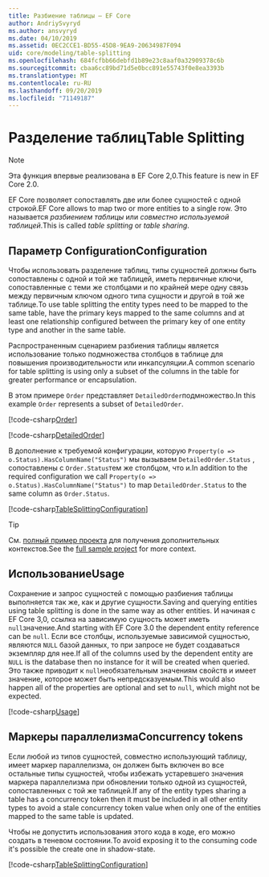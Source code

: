 ```yaml
---
title: Разбиение таблицы — EF Core
author: AndriySvyryd
ms.author: ansvyryd
ms.date: 04/10/2019
ms.assetid: 0EC2CCE1-BD55-45D8-9EA9-20634987F094
uid: core/modeling/table-splitting
ms.openlocfilehash: 684fcfbb66debfd1b89e23c8aaf0a32909378c6b
ms.sourcegitcommit: cbaa6cc89bd71d5e0bcc891e55743f0e8ea3393b
ms.translationtype: MT
ms.contentlocale: ru-RU
ms.lasthandoff: 09/20/2019
ms.locfileid: "71149187"
---
```

# <a name="table-splitting"></a><span data-ttu-id="4d9a3-102">Разделение таблиц</span><span class="sxs-lookup"><span data-stu-id="4d9a3-102">Table Splitting</span></span>

>[!NOTE]
> <span data-ttu-id="4d9a3-103">Эта функция впервые реализована в EF Core 2,0.</span><span class="sxs-lookup"><span data-stu-id="4d9a3-103">This feature is new in EF Core 2.0.</span></span>

<span data-ttu-id="4d9a3-104">EF Core позволяет сопоставлять две или более сущностей с одной строкой.</span><span class="sxs-lookup"><span data-stu-id="4d9a3-104">EF Core allows to map two or more entities to a single row.</span></span> <span data-ttu-id="4d9a3-105">Это называется _разбиением таблицы_ или _совместно используемой таблицей_.</span><span class="sxs-lookup"><span data-stu-id="4d9a3-105">This is called _table splitting_ or _table sharing_.</span></span>

## <a name="configuration"></a><span data-ttu-id="4d9a3-106">Параметр Configuration</span><span class="sxs-lookup"><span data-stu-id="4d9a3-106">Configuration</span></span>

<span data-ttu-id="4d9a3-107">Чтобы использовать разделение таблиц, типы сущностей должны быть сопоставлены с одной и той же таблицей, иметь первичные ключи, сопоставленные с теми же столбцами и по крайней мере одну связь между первичным ключом одного типа сущности и другой в той же таблице.</span><span class="sxs-lookup"><span data-stu-id="4d9a3-107">To use table splitting the entity types need to be mapped to the same table, have the primary keys mapped to the same columns and at least one relationship configured between the primary key of one entity type and another in the same table.</span></span>

<span data-ttu-id="4d9a3-108">Распространенным сценарием разбиения таблицы является использование только подмножества столбцов в таблице для повышения производительности или инкапсуляции.</span><span class="sxs-lookup"><span data-stu-id="4d9a3-108">A common scenario for table splitting is using only a subset of the columns in the table for greater performance or encapsulation.</span></span>

<span data-ttu-id="4d9a3-109">В этом примере `Order` представляет `DetailedOrder`подмножество.</span><span class="sxs-lookup"><span data-stu-id="4d9a3-109">In this example `Order` represents a subset of `DetailedOrder`.</span></span>

[!code-csharp[Order](../../../samples/core/Modeling/TableSplitting/Order.cs?name=Order)]

[!code-csharp[DetailedOrder](../../../samples/core/Modeling/TableSplitting/DetailedOrder.cs?name=DetailedOrder)]

<span data-ttu-id="4d9a3-110">В дополнение к требуемой конфигурации, которую `Property(o => o.Status).HasColumnName("Status")` мы вызываем `DetailedOrder.Status` , сопоставлены с `Order.Status`тем же столбцом, что и.</span><span class="sxs-lookup"><span data-stu-id="4d9a3-110">In addition to the required configuration we call `Property(o => o.Status).HasColumnName("Status")` to map `DetailedOrder.Status` to the same column as `Order.Status`.</span></span>

[!code-csharp[TableSplittingConfiguration](../../../samples/core/Modeling/TableSplitting/TableSplittingContext.cs?name=TableSplitting&highlight=3)]

> [!TIP]
> <span data-ttu-id="4d9a3-111">См. [полный пример проекта](https://github.com/aspnet/EntityFramework.Docs/tree/master/samples/core/Modeling/TableSplitting) для получения дополнительных контекстов.</span><span class="sxs-lookup"><span data-stu-id="4d9a3-111">See the [full sample project](https://github.com/aspnet/EntityFramework.Docs/tree/master/samples/core/Modeling/TableSplitting) for more context.</span></span>

## <a name="usage"></a><span data-ttu-id="4d9a3-112">Использование</span><span class="sxs-lookup"><span data-stu-id="4d9a3-112">Usage</span></span>

<span data-ttu-id="4d9a3-113">Сохранение и запрос сущностей с помощью разбиения таблицы выполняется так же, как и другие сущности.</span><span class="sxs-lookup"><span data-stu-id="4d9a3-113">Saving and querying entities using table splitting is done in the same way as other entities.</span></span> <span data-ttu-id="4d9a3-114">И начиная с EF Core 3,0, ссылка на зависимую сущность может иметь `null`значение.</span><span class="sxs-lookup"><span data-stu-id="4d9a3-114">And starting with EF Core 3.0 the dependent entity reference can be `null`.</span></span> <span data-ttu-id="4d9a3-115">Если все столбцы, используемые зависимой сущностью, являются `NULL` базой данных, то при запросе не будет создаваться экземпляр для нее.</span><span class="sxs-lookup"><span data-stu-id="4d9a3-115">If all of the columns used by the dependent entity are `NULL` is the database then no instance for it will be created when queried.</span></span> <span data-ttu-id="4d9a3-116">Это также приводит к `null`необязательным значениям свойств и имеет значение, которое может быть непредсказуемым.</span><span class="sxs-lookup"><span data-stu-id="4d9a3-116">This would also happen all of the properties are optional and set to `null`, which might not be expected.</span></span>

[!code-csharp[Usage](../../../samples/core/Modeling/TableSplitting/Program.cs?name=Usage)]

## <a name="concurrency-tokens"></a><span data-ttu-id="4d9a3-117">Маркеры параллелизма</span><span class="sxs-lookup"><span data-stu-id="4d9a3-117">Concurrency tokens</span></span>

<span data-ttu-id="4d9a3-118">Если любой из типов сущностей, совместно использующий таблицу, имеет маркер параллелизма, он должен быть включен во все остальные типы сущностей, чтобы избежать устаревшего значения маркера параллелизма при обновлении только одной из сущностей, сопоставленных с той же таблицей.</span><span class="sxs-lookup"><span data-stu-id="4d9a3-118">If any of the entity types sharing a table has a concurrency token then it must be included in all other entity types to avoid a stale concurrency token value when only one of the entities mapped to the same table is updated.</span></span>

<span data-ttu-id="4d9a3-119">Чтобы не допустить использования этого кода в коде, его можно создать в теневом состоянии.</span><span class="sxs-lookup"><span data-stu-id="4d9a3-119">To avoid exposing it to the consuming code it's possible the create one in shadow-state.</span></span>

[!code-csharp[TableSplittingConfiguration](../../../samples/core/Modeling/TableSplitting/TableSplittingContext.cs?name=ConcurrencyToken&highlight=2)]